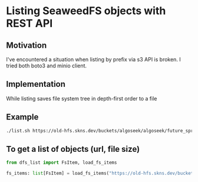 # Listing SeaweedFS objects with REST API

## Motivation

I've encountered a situation when listing by prefix via s3 API is broken.
I tried both boto3 and minio client.

## Implementation

While listing saves file system tree in depth-first order to a file


## Example

```bash
./list.sh https://old-hfs.skns.dev/buckets/algoseek/algoseek/future_spreads/quotes/2023/08/11/ZS/ZSX5/ --data-dir io --verbose
```


## To get a list of objects (url, file size)

```python
from dfs_list import FsItem, load_fs_items

fs_items: list[FsItem] = load_fs_items("https://old-hfs.skns.dev/buckets/algoseek/algoseek/future_spreads/", "io")
```

